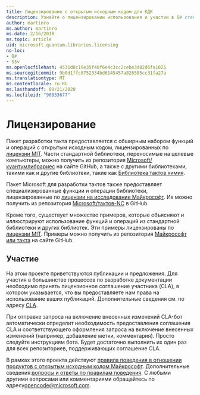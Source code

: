 ```yaml
---
title: Лицензирование с открытым исходным кодом для КДК
description: Узнайте о лицензировании использования и участии в Q# стандартных библиотеках Майкрософт — лицензировании и участии.
author: martinro
ms.author: martinro
ms.date: 2/16/2018
ms.topic: article
uid: microsoft.quantum.libraries.licensing
no-loc:
- Q#
- $$v
ms.openlocfilehash: 4531d8c19e35f48f6e4c3cc2cebe3d82d6fa1025
ms.sourcegitcommit: 9b0d1ffc8752334bd6145457a826505cc31fa27a
ms.translationtype: MT
ms.contentlocale: ru-RU
ms.lasthandoff: 09/21/2020
ms.locfileid: "90833677"
---
```

# <a name="licensing"></a>Лицензирование #

Пакет разработки такта предоставляется с обширным набором функций и операций с открытым исходным кодом, лицензированных по [лицензии MIT](https://github.com/Microsoft/Quantum/blob/main/LICENSE.txt).
Части стандартной библиотеки, переносимые на целевые компьютеры, можно получить из репозитория [Microsoft/куантумлибрариес](https://github.com/Microsoft/QuantumLibraries) на сайте GitHub, а также с другими библиотеками, такими как и другие библиотеки, такие как [Библиотека тактов химия](xref:microsoft.quantum.chemistry.concepts.intro).

Пакет Microsoft для разработки тактов также предоставляет специализированные функции и операции библиотеки, лицензированные по [лицензии на исследование Майкрософт](https://github.com/Microsoft/Quantum-NC/blob/main/LICENSE).
Их можно получить из репозитория [Microsoft/тактов-NC](https://github.com/microsoft/quantum-nc) в GitHub.

Кроме того, существует множество примеров, которые объясняют и иллюстрируют использование функций и операций из стандартной библиотеки и других библиотек.
Эти примеры лицензированы по [лицензии MIT](https://github.com/Microsoft/Quantum/blob/main/LICENSE.txt).
Примеры можно получить из репозитория [Майкрософт или такта](https://github.com/Microsoft/Quantum) на сайте GitHub.

## <a name="contributing"></a>Участие ##

На этом проекте приветствуются публикации и предложения.
Для участия в большинстве процессов по разработке документации необходимо принять лицензионное соглашение участника (CLA), в котором указывается, что вы предоставляете нам права на использование ваших публикаций. Дополнительные сведения см. по адресу [CLA](https://cla.microsoft.com).

При отправке запроса на включение внесенных изменений CLA-бот автоматически определит необходимость предоставления соглашения CLA и соответствующего оформления запроса на включение внесенных изменений (например, добавление метки, комментария). Просто следуйте инструкциям бота. Будет достаточно выполнить их один раз для всех репозиториев, поддерживающих соглашение CLA.

В рамках этого проекта действуют [правила поведения в отношении продуктов с открытым исходным кодом Майкрософт](https://opensource.microsoft.com/codeofconduct/).
Дополнительные сведения:[вопросы и ответы по правилам поведения](https://opensource.microsoft.com/codeofconduct/faq/). С любыми другими вопросами или комментариями обращайтесь по адресу[opencode@microsoft.com](mailto:opencode@microsoft.com).
